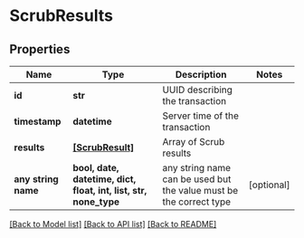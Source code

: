 # ScrubResults


## Properties
Name | Type | Description | Notes
------------ | ------------- | ------------- | -------------
**id** | **str** | UUID describing the transaction | 
**timestamp** | **datetime** | Server time of the transaction | 
**results** | [**[ScrubResult]**](ScrubResult.md) | Array of Scrub results | 
**any string name** | **bool, date, datetime, dict, float, int, list, str, none_type** | any string name can be used but the value must be the correct type | [optional]

[[Back to Model list]](../README.md#documentation-for-models) [[Back to API list]](../README.md#documentation-for-api-endpoints) [[Back to README]](../README.md)


